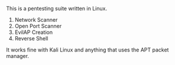 This is a pentesting suite written in Linux.

1. Network Scanner
2. Open Port Scanner
3. EvilAP Creation
4. Reverse Shell

It works fine with Kali Linux and anything that uses the APT packet manager.
